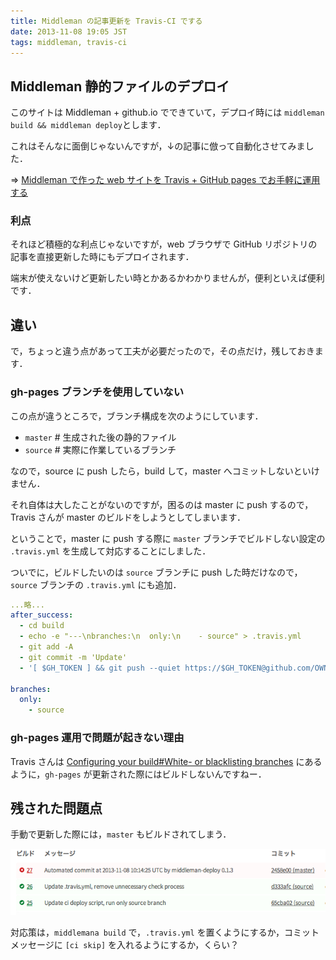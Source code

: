 ```yaml
---
title: Middleman の記事更新を Travis-CI でする
date: 2013-11-08 19:05 JST
tags: middleman, travis-ci
---
```


## Middleman 静的ファイルのデプロイ

このサイトは Middleman + github.io でできていて，デプロイ時には `middleman build && middleman deploy`とします．

これはそんなに面倒じゃないんですが，↓の記事に倣って自動化させてみました．

=> [Middleman で作った web サイトを Travis + GitHub pages でお手軽に運用する](http://tricknotes.hateblo.jp/entry/2013/06/17/020229)

### 利点

それほど積極的な利点じゃないですが，web ブラウザで GitHub リポジトリの記事を直接更新した時にもデプロイされます．

端末が使えないけど更新したい時とかあるかわかりませんが，便利といえば便利です．


## 違い

で，ちょっと違う点があって工夫が必要だったので，その点だけ，残しておきます．

### gh-pages ブランチを使用していない

この点が違うところで，ブランチ構成を次のようにしています．

+ `master` # 生成された後の静的ファイル
+ `source` # 実際に作業しているブランチ

なので，source に push したら，build して，master へコミットしないといけません．

それ自体は大したことがないのですが，困るのは master に push するので，Travis さんが master のビルドをしようとしてしまいます．

ということで，master に push する際に `master` ブランチでビルドしない設定の `.travis.yml` を生成して対応することにしました．

ついでに，ビルドしたいのは `source` ブランチに push した時だけなので，`source` ブランチの `.travis.yml` にも追加．

```yaml
...略...
after_success:
  - cd build
  - echo -e "---\nbranches:\n  only:\n    - source" > .travis.yml
  - git add -A
  - git commit -m 'Update'
  - '[ $GH_TOKEN ] && git push --quiet https://$GH_TOKEN@github.com/OWNER/REPO.git 2> /dev/null'

branches:
  only:
    - source
```

### gh-pages 運用で問題が起きない理由

Travis さんは [Configuring your build#White- or blacklisting branches](http://about.travis-ci.org/docs/user/build-configuration/#White--or-blacklisting-branches) にあるように，`gh-pages` が更新された際にはビルドしないんですねー．


## 残された問題点

手動で更新した際には，`master` もビルドされてしまう．

![middleman-travis-ci](images/middleman-travis-ci.png)

対応策は，`middlemana build` で，`.travis.yml` を置くようにするか，コミットメッセージに `[ci skip]` を入れるようにするか，くらい？
